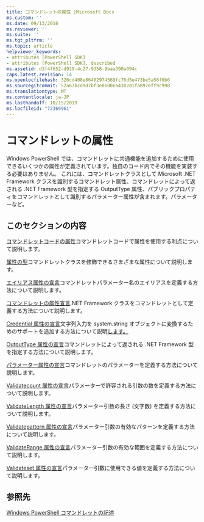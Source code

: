 ```yaml
---
title: コマンドレットの属性 |Microsoft Docs
ms.custom: ''
ms.date: 09/13/2016
ms.reviewer: ''
ms.suite: ''
ms.tgt_pltfrm: ''
ms.topic: article
helpviewer_keywords:
- attributes [PowerShell SDK]
- attributes [PowerShell SDK], described
ms.assetid: d3f4f652-d929-4c27-9358-9baa390a094c
caps.latest.revision: 14
ms.openlocfilehash: 326cd408e86402974569fc76d5e473be5a56f0b6
ms.sourcegitcommit: 52a67bcd9d7bf3e8600ea4302d1fa8970ff9c998
ms.translationtype: MT
ms.contentlocale: ja-JP
ms.lasthandoff: 10/15/2019
ms.locfileid: "72369961"
---
```

# <a name="cmdlet-attributes"></a>コマンドレットの属性

Windows PowerShell では、コマンドレットに共通機能を追加するために使用できるいくつかの属性が定義されています。独自のコード内でその機能を実装する必要はありません。 これには、コマンドレットクラスとして Microsoft .NET Framework クラスを識別するコマンドレット属性、コマンドレットによって返される .NET Framework 型を指定する OutputType 属性、パブリックプロパティをコマンドレットとして識別するパラメーター属性が含まれます。パラメーターなど。

## <a name="in-this-section"></a>このセクションの内容

[コマンドレットコードの属性](./attributes-in-cmdlet-code.md)コマンドレットコードで属性を使用する利点について説明します。

[属性の型](./attribute-types.md)コマンドレットクラスを修飾できるさまざまな属性について説明します。

[エイリアス属性の宣言](./alias-attribute-declaration.md)コマンドレットパラメーター名のエイリアスを定義する方法について説明します。

[コマンドレットの属性宣言](./cmdlet-attribute-declaration.md).NET Framework クラスをコマンドレットとして定義する方法について説明します。

[Credential 属性の宣言](./credential-attribute-declaration.md)文字列入力を system.string オブジェクトに変換するためのサポートを追加する方法について説明[します。](/dotnet/api/System.Management.Automation.PSCredential)

[OutputType 属性の宣言](./outputtype-attribute-declaration.md)コマンドレットによって返される .NET Framework 型を指定する方法について説明します。

[パラメーター属性の宣言](./parameter-attribute-declaration.md)コマンドレットのパラメーターを定義する方法について説明します。

[Validatecount 属性の宣言](./validatecount-attribute-declaration.md)パラメーターで許容される引数の数を定義する方法について説明します。

[ValidateLength 属性の宣言](./validatelength-attribute-declaration.md)パラメーター引数の長さ (文字数) を定義する方法について説明します。

[Validatepattern 属性の宣言](./validatepattern-attribute-declaration.md)パラメーター引数の有効なパターンを定義する方法について説明します。

[ValidateRange 属性の宣言](./validaterange-attribute-declaration.md)パラメーター引数の有効な範囲を定義する方法について説明します。

[Validateset 属性の宣言](./validateset-attribute-declaration.md)パラメーター引数に使用できる値を定義する方法について説明します。

## <a name="reference"></a>参照先

[Windows PowerShell コマンドレットの記述](./writing-a-windows-powershell-cmdlet.md)
